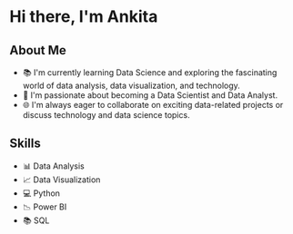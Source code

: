 # Hi there, I'm Ankita 

## About Me

* 📚 I'm currently learning Data Science and exploring the fascinating world of data analysis, data visualization, and technology.
* 💼 I'm passionate about becoming a Data Scientist and Data Analyst.
* 🌐 I'm always eager to collaborate on exciting data-related projects or discuss technology and data science topics.

## Skills

* 📊 Data Analysis
* 📈 Data Visualization
* 💻 Python
* 📉 Power BI
* 📚 SQL
  




<!---
Ankita-Belkhede/Ankita-Belkhede is a ✨ special ✨ repository because its `README.md` (this file) appears on your GitHub profile.
You can click the Preview link to take a look at your changes.
--->
